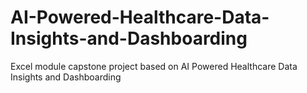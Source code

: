 # AI-Powered-Healthcare-Data-Insights-and-Dashboarding
Excel module capstone project based on AI Powered Healthcare Data Insights and Dashboarding 
